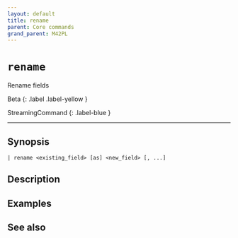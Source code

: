 ```yaml
---
layout: default
title: rename
parent: Core commands
grand_parent: M42PL
---
```


# `rename`

Rename fields

Beta
{: .label .label-yellow }

StreamingCommand
{: .label-blue }

---



## Synopsis

```shell
| rename <existing_field> [as] <new_field> [, ...]
```


## Description

## Examples

## See also

